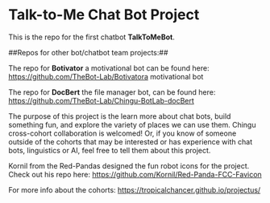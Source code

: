 # Talk-to-Me Chat Bot Project 

This is the repo for the first chatbot **TalkToMeBot**. 

##Repos for other bot/chatbot team projects:##

The repo for **Botivator** a motivational bot can be found here: https://github.com/TheBot-Lab/Botivatora motivational bot

The repo for **DocBert** the file manager bot, can be found here: https://github.com/TheBot-Lab/Chingu-BotLab-docBert



The purpose of this project is the learn more about chat bots, build something fun, and explore the variety of places we can use them. Chingu cross-cohort collaboration is welcomed! Or, if you know of someone outside of the cohorts that may be interested or has experience with chat bots, linguistics or AI, feel free to tell them about this project.

Kornil from the Red-Pandas designed the fun robot icons for the project. 
Check out his repo here: https://github.com/Kornil/Red-Panda-FCC-Favicon

For more info about the cohorts: https://tropicalchancer.github.io/projectus/

